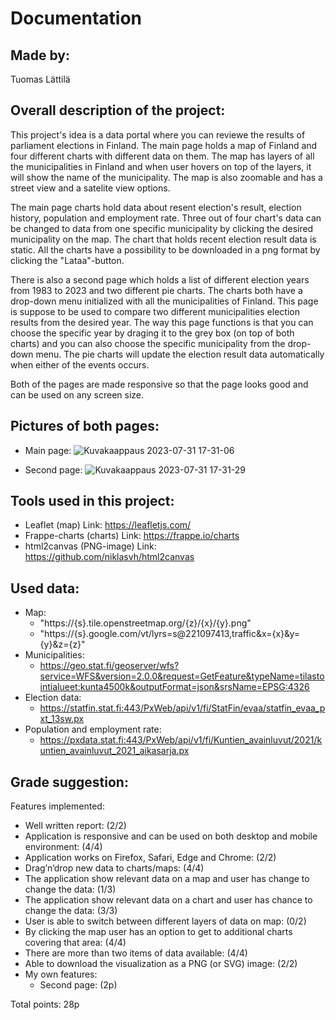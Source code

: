 # Documentation

## Made by:
Tuomas Lättilä

## Overall description of the project:
This project's idea is a data portal where you can reviewe the results of parliament elections in Finland. The main page holds a map of Finland and four different charts with different data on them. The map has layers of all the municipalities in Finland and when user hovers on top of the layers, it will show the name of the municipality. The map is also zoomable and has a street view and a satelite view options.

The main page charts hold data about resent election's result, election history, population and employment rate. Three out of four chart's data can be changed to data from one specific municipality by clicking the desired municipality on the map. The chart that holds recent election result data is static. All the charts have a possibility to be downloaded in a png format by clicking the "Lataa"-button.

There is also a second page which holds a list of different election years from 1983 to 2023 and two different pie charts. The charts both have a drop-down menu initialized with all the municipalities of Finland. This page is suppose to be used to compare two different municipalities election results from the desired year. The way this page functions is that you can choose the specific year by draging it to the grey box (on top of both charts) and you can also choose the specific municipality from the drop-down menu. The pie charts will update the election result data automatically when either of the events occurs. 

Both of the pages are made responsive so that the page looks good and can be used on any screen size. 

## Pictures of both pages:
- Main page:
![Kuvakaappaus 2023-07-31 17-31-06](https://github.com/TuomasLattila/ITWP_Project/assets/120785942/6418e2b7-e2ea-494b-a510-58bb9193b3ba)

- Second page:
![Kuvakaappaus 2023-07-31 17-31-29](https://github.com/TuomasLattila/ITWP_Project/assets/120785942/511c4142-e4cf-4628-bd6a-347b50b9145c)


## Tools used in this project:
- Leaflet (map) Link: https://leafletjs.com/
- Frappe-charts (charts) Link: https://frappe.io/charts
- html2canvas (PNG-image) Link: https://github.com/niklasvh/html2canvas
  
## Used data:
- Map:
  - "https://{s}.tile.openstreetmap.org/{z}/{x}/{y}.png"
  - "https://{s}.google.com/vt/lyrs=s@221097413,traffic&x={x}&y={y}&z={z}"
- Municipalities:
  - https://geo.stat.fi/geoserver/wfs?service=WFS&version=2.0.0&request=GetFeature&typeName=tilastointialueet:kunta4500k&outputFormat=json&srsName=EPSG:4326
- Election data:
  - https://statfin.stat.fi:443/PxWeb/api/v1/fi/StatFin/evaa/statfin_evaa_pxt_13sw.px
- Population and employment rate:
  - https://pxdata.stat.fi:443/PxWeb/api/v1/fi/Kuntien_avainluvut/2021/kuntien_avainluvut_2021_aikasarja.px

## Grade suggestion:
Features implemented:
- Well written report: (2/2)
- Application is responsive and can be used on both desktop and mobile environment: (4/4)
- Application works on Firefox, Safari, Edge and Chrome: (2/2)
- Drag’n’drop new data to charts/maps: (4/4)
- The application show relevant data on a map and user has change to change the data: (1/3)
- The application show relevant data on a chart and user has chance to change the data: (3/3)
- User is able to switch between different layers of data on map: (0/2)
- By clicking the map user has an option to get to additional charts covering that area: (4/4)
- There are more than two items of data available: (4/4)
- Able to download the visualization as a PNG (or SVG) image: (2/2)
- My own features:
  - Second page: (2p)

Total points: 28p
